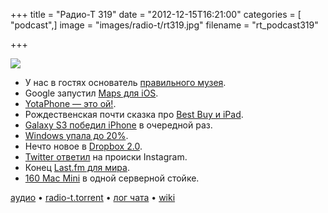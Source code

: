 +++
title = "Радио-Т 319"
date = "2012-12-15T16:21:00"
categories = [ "podcast",]
image = "images/radio-t/rt319.jpg"
filename = "rt_podcast319"

+++

![](https://radio-t.com/images/radio-t/rt319.jpg)

* У нас в гостях основатель [правильного музея](http://www.cultofmac.com/195205/more-macs-than-they-can-count-inside-the-moscow-apple-museum-gallery/).
* Google запустил [Maps для iOS](http://techcrunch.com/2012/12/12/take-that-apple-maps/).
* [YotaPhone — это ой!](http://www.engadget.com/2012/12/13/yotaphone-dualscreen-android-hands-on/).
* Рождественская почти сказка про [Best Buy и iPad](http://gizmodo.com/5966898/best-buy-screw-up-results-in-an-amazing-buy-one-get-five-deal-on-ipads).
* [Galaxy S3 победил iPhone](http://www.cnet.com/8301-33506_1-57557848-306/galaxy-s3-beats-iphone-5-for-best-device-of-2012/) в очередной раз.
* [Windows упала до 20%](http://www.theregister.co.uk/2012/12/13/windows_market_share_just_20percent/).
* Нечто новое в [Dropbox 2.0](http://thenextweb.com/apps/2012/12/14/dropbox-updates-with-a-fresh-mobile-look-and-refined-photo-experience-on-ios/).
* [Twitter ответил](http://www.theverge.com/2012/12/11/3755908/twitter-adds-filters-but-misses-the-point) на происки Instagram.
* Конец [Last.fm для мира](http://thenextweb.com/media/2012/12/13/last-fm-to-kill-its-radio-feature-in-many-countries-next-month-making-it-a-paid-feature-i).
* [160 Mac Mini](http://habrahabr.ru/post/162023/) в одной серверной стойке.

[аудио](https://cdn.radio-t.com/rt_podcast319.mp3) • [radio-t.torrent](https://cdn.radio-t.com/torrents/rt_podcast319.mp3.torrent) • [лог чата](http://chat.radio-t.com/logs/radio-t-319.html) • [wiki](http://wiki.radio-t.com/%D0%92%D1%8B%D0%BF%D1%83%D1%81%D0%BA_319)<audio src="https://cdn.radio-t.com/rt_podcast319.mp3" preload="none"></audio>
